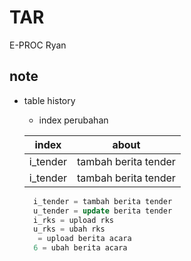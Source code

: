 # TAR
E-PROC Ryan

## note
- table history
    - index perubahan

    index | about
    ----- | -----
    i_tender | tambah berita tender
    i_tender | tambah berita tender



    ```sql
      i_tender = tambah berita tender
      u_tender = update berita tender
      i_rks = upload rks
      u_rks = ubah rks
       = upload berita acara
      6 = ubah berita acara
    ```


